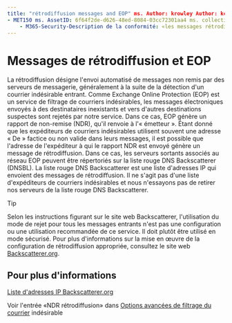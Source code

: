 ```yaml
---
title: "rétrodiffusion messages and EOP" ms. Author: krowley Author: kccross Manager: laurawi ms. Date: 12/9/2016 ms. audience: professionnel ms. topic: article ms. service: O365-seccomp ms. Custom: TN2DMC localization_priority: normal Search. appverid:
- MET150 ms. AssetID: 6f64f2de-d626-48ed-8084-03cc72301aa4 ms. collection:
    - M365-Security-Description de la conformité: «les messages rétrodiffusion sont les messages de retour automatique envoyés par les serveurs de messagerie, généralement à la suite de courrier indésirable entrant. Le BACKSCATTERER est une liste d'adresses IP qui envoient des messages rétrodiffusion. Il ne s'agit pas d'une liste de spammeurs, et nous n'essayons pas de supprimer nos serveurs du BACKSCATTERER.
---
```


# <a name="backscatter-messages-and-eop"></a>Messages de rétrodiffusion et EOP

La rétrodiffusion désigne l'envoi automatisé de messages non remis par des serveurs de messagerie, généralement à la suite de la détection d'un courrier indésirable entrant. Comme Exchange Online Protection (EOP) est un service de filtrage de courriers indésirables, les messages électroniques envoyés à des destinataires inexistants et vers d'autres destinations suspectes sont rejetés par notre service. Dans ce cas, EOP génère un rapport de non-remise (NDR), qu'il renvoie à l'« émetteur ». Étant donné que les expéditeurs de courriers indésirables utilisent souvent une adresse « De » factice ou non valide dans leurs messages, il est possible que l'adresse de l'expéditeur à qui le rapport NDR est envoyé génère un message de rétrodiffusion. Dans ce cas, les serveurs sortants associés au réseau EOP peuvent être répertoriés sur la liste rouge DNS Backscatterer (DNSBL). La liste rouge DNS Backscatterer est une liste d'adresses IP qui envoient des messages de rétrodiffusion. Il ne s'agit pas d'une liste d'expéditeurs de courriers indésirables et nous n'essayons pas de retirer nos serveurs de la liste rouge DNS Backscatterer. 
  
> [!TIP]
> Selon les instructions figurant sur le site web Backscatterer, l'utilisation du mode de rejet pour tous les messages entrants n'est pas une configuration ou une utilisation recommandée de ce service. Il doit plutôt être utilisé en mode sécurisé. Pour plus d'informations sur la mise en œuvre de la configuration de rétrodiffusion appropriée, consultez le site web [Backscatterer.org](http://www.backscatterer.org/?target=usage). 
  
## <a name="for-more-information"></a>Pour plus d'informations

[Liste d'adresses IP Backscatterer.org](https://blogs.msdn.com/b/tzink/archive/2012/08/22/the-backscatterer-org-ip-list.aspx)
  
Voir l'entrée «NDR rétrodiffusion» dans [Options avancées de filtrage du courrier](advanced-spam-filtering-asf-options.md) indésirable
  

